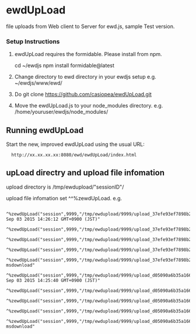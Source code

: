 # ewdUpLoad
file uploads from Web client to Server for ewd.js, sample Test version.

### Setup Instructions


1. ewdUpLoad requires the formidable. Please install from npm.


     cd ~/ewdjs
     npm install formidable@latest


2. Change directory to ewd directory in your ewdjs setup e.g. ~/ewdjs/www/ewd/
3. Do git clone https://github.com/casiopea/ewdUpLoad.git
4. Move the ewdUpLoad.js to your node_modules directory. e.g. /home/youruser/ewdjs/node_modules/

## Running ewdUpLoad

Start the new, improved ewdUpLoad using the usual URL:

      http://xx.xx.xx.xx:8080/ewd/ewdUpLoad/index.html


## upLoad directry and upload file infomation

upload directory is /tmp/ewdupload/"sessionID"/

upload file infomation set ^^%zewdUpLoad.
e.g.

     ^%zewdUpLoad("session",9999,"/tmp/ewdupload/9999/upload_37efe93ef7898b2177","lastModifiedDate")="Thu Sep 03 2015 14:26:12 GMT+0900 (JST)"
     ^%zewdUpLoad("session",9999,"/tmp/ewdupload/9999/upload_37efe93ef7898b2177","name")="gtmandewdjsSetup.exe"
     ^%zewdUpLoad("session",9999,"/tmp/ewdupload/9999/upload_37efe93ef7898b2177","path")="/tmp/ewdupload/9999/upload_37efe93ef7898b2177"
     ^%zewdUpLoad("session",9999,"/tmp/ewdupload/9999/upload_37efe93ef7898b2177","size")=711152
     ^%zewdUpLoad("session",9999,"/tmp/ewdupload/9999/upload_37efe93ef7898b2177","type")="application/x-msdownload"
     ^%zewdUpLoad("session",9999,"/tmp/ewdupload/9999/upload_d05090a6b35a1663eb","lastModifiedDate")="Thu Sep 03 2015 14:25:40 GMT+0900 (JST)"
     ^%zewdUpLoad("session",9999,"/tmp/ewdupload/9999/upload_d05090a6b35a1663eb","name")="gtmewdjsinstall.exe"
     ^%zewdUpLoad("session",9999,"/tmp/ewdupload/9999/upload_d05090a6b35a1663eb","path")="/tmp/ewdupload/9999/upload_d05090a6b35a1663eb"
     ^%zewdUpLoad("session",9999,"/tmp/ewdupload/9999/upload_d05090a6b35a1663eb","size")=2130028
     ^%zewdUpLoad("session",9999,"/tmp/ewdupload/9999/upload_d05090a6b35a1663eb","type")="application/x-msdownload"








